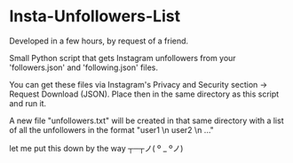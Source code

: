 # Insta-Unfollowers-List
Developed in a few hours, by request of a friend.

Small Python script that gets Instagram unfollowers from your 'followers.json' and 'following.json' files.

You can get these files via Instagram's Privacy and Security section -> Request Download (JSON). Place then in the same directory as this script and run it.

A new file "unfollowers.txt" will be created in that same directory with a list of all the unfollowers in the format "user1 \n user2 \n ..."













let me put this down by the way     ┬─┬ノ( º _ ºノ)
